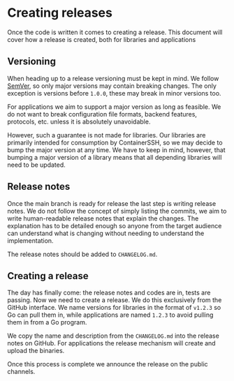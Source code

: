 # Creating releases

Once the code is written it comes to creating a release. This document will cover how a release is created, both for libraries and applications 

## Versioning

When heading up to a release versioning must be kept in mind. We follow [SemVer](https://semver.org/), so only major versions may contain breaking changes. The only exception is versions before `1.0.0`, these may break in minor versions too.

For applications we aim to support a major version as long as feasible. We do not want to break configuration file formats, backend features, protocols, etc. unless it is absolutely unavoidable.

However, such a guarantee is not made for libraries. Our libraries are primarily intended for consumption by ContainerSSH, so we may decide to bump the major version at any time. We have to keep in mind, however, that bumping a major version of a library means that all depending libraries will need to be updated.

## Release notes

Once the main branch is ready for release the last step is writing release notes. We do not follow the concept of simply listing the commits, we aim to write human-readable release notes that explain the changes. The explanation has to be detailed enough so anyone from the target audience can understand what is changing without needing to understand the implementation.

The release notes should be added to `CHANGELOG.md`.

## Creating a release

The day has finally come: the release notes and codes are in, tests are passing. Now we need to create a release. We do this exclusively from the GitHub interface. We name versions for libraries in the format of `v1.2.3` so Go can pull them in, while applications are named `1.2.3` to avoid pulling them in from a Go program.

We copy the name and description from the `CHANGELOG.md` into the release notes on GitHub. For applications the release mechanism will create and upload the binaries.

Once this process is complete we announce the release on the public channels.